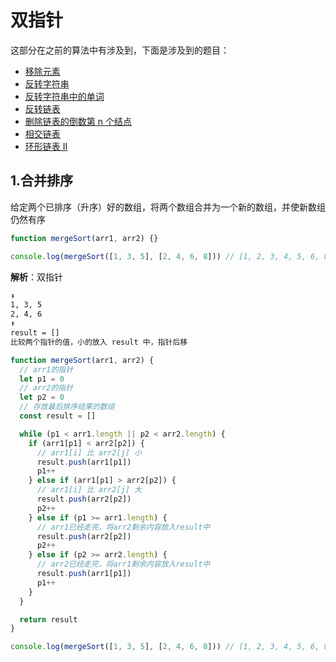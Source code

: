 # 双指针

这部分在之前的算法中有涉及到，下面是涉及到的题目：

- [移除元素](/算法/数组.html#_2-移除元素)
- [反转字符串](/算法/字符串.html#_1-反转字符串-【简单】)
- [反转字符串中的单词](/算法/字符串.html#_5-反转字符串中的单词)
- [反转链表](/算法/链表.html#_3-反转链表)
- [删除链表的倒数第 n 个结点](/算法/链表.html#_5-删除链表的倒数第-n-个结点)
- [相交链表](/算法/链表.html#_6-相交链表)
- [环形链表 II](/算法/链表.html#_8-环形链表-ii-7-的-plus-版)

## 1.合并排序

给定两个已排序（升序）好的数组，将两个数组合并为一个新的数组，并使新数组仍然有序

```js
function mergeSort(arr1, arr2) {}

console.log(mergeSort([1, 3, 5], [2, 4, 6, 8])) // [1, 2, 3, 4, 5, 6, 8]
```

**解析**：双指针

```md
⬇️
1, 3, 5
2, 4, 6
⬆️
result = []
比较两个指针的值，小的放入 result 中，指针后移
```

```js
function mergeSort(arr1, arr2) {
  // arr1的指针
  let p1 = 0
  // arr2的指针
  let p2 = 0
  // 存放最后排序结果的数组
  const result = []

  while (p1 < arr1.length || p2 < arr2.length) {
    if (arr1[p1] < arr2[p2]) {
      // arr1[i] 比 arr2[j] 小
      result.push(arr1[p1])
      p1++
    } else if (arr1[p1] > arr2[p2]) {
      // arr1[i] 比 arr2[j] 大
      result.push(arr2[p2])
      p2++
    } else if (p1 >= arr1.length) {
      // arr1已经走完，将arr2剩余内容放入result中
      result.push(arr2[p2])
      p2++
    } else if (p2 >= arr2.length) {
      // arr2已经走完，将arr1剩余内容放入result中
      result.push(arr1[p1])
      p1++
    }
  }

  return result
}

console.log(mergeSort([1, 3, 5], [2, 4, 6, 8])) // [1, 2, 3, 4, 5, 6, 8]
```
